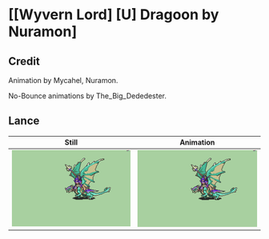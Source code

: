 # [\[Wyvern Lord\] \[U\] Dragoon by Nuramon]

## Credit

Animation by Mycahel, Nuramon.

No-Bounce animations by The_Big_Dededester.
	
## Lance

| Still | Animation |
| :---: | :-------: |
| ![Lance still](./Lance_000.png) | ![Lance animation](./Lance.gif) |
